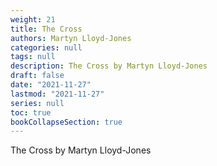 ```yaml
---
weight: 21
title: The Cross
authors: Martyn Lloyd-Jones
categories: null
tags: null
description: The Cross by Martyn Lloyd-Jones
draft: false
date: "2021-11-27"
lastmod: "2021-11-27"
series: null
toc: true
bookCollapseSection: true
---
```


The Cross by Martyn Lloyd-Jones